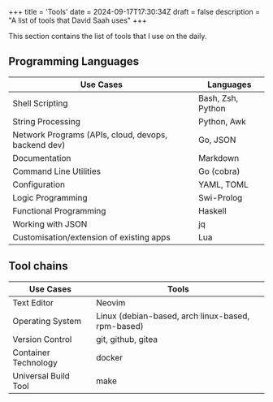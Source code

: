 +++
title = 'Tools'
date = 2024-09-17T17:30:34Z
draft = false
description = "A list of tools that David Saah uses"
+++

This section contains the list of tools that I use on the daily.

## Programming Languages

| Use Cases                                           | Languages         |
| --------------------------------------------------- | ----------------- |
| Shell Scripting                                     | Bash, Zsh, Python |
| String Processing                                   | Python, Awk       |
| Network Programs (APIs, cloud, devops, backend dev) | Go, JSON          |
| Documentation                                       | Markdown          |
| Command Line Utilities                              | Go (cobra)        |
| Configuration                                       | YAML, TOML        |
| Logic Programming                                   | Swi-Prolog        |
| Functional Programming                              | Haskell           |
| Working with JSON                                   | jq                |
| Customisation/extension of existing apps            | Lua               |

## Tool chains

| Use Cases            | Tools                                             |
| -------------------- | ------------------------------------------------- |
| Text Editor          | Neovim                                            |
| Operating System     | Linux (debian-based, arch linux-based, rpm-based) |
| Version Control      | git, github, gitea                                |
| Container Technology | docker                                            |
| Universal Build Tool | make                                              |
